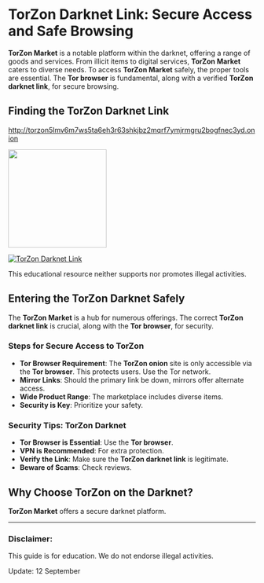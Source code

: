 # TorZon Darknet Link: Secure Access and Safe Browsing

**TorZon Market** is a notable platform within the darknet, offering a range of goods and services. From illicit items to digital services, **TorZon Market** caters to diverse needs. To access **TorZon Market** safely, the proper tools are essential. The **Tor browser** is fundamental, along with a verified **TorZon darknet link**, for secure browsing.

## Finding the TorZon Darknet Link

http://torzon5lmv6m7ws5ta6eh3r63shkjbz2mqrf7ymjrmgru2bogfnec3yd.onion

[<img src="/templates/prior.webp" width="200">](http://torzon5lmv6m7ws5ta6eh3r63shkjbz2mqrf7ymjrmgru2bogfnec3yd.onion)

<a href="http://torzon5lmv6m7ws5ta6eh3r63shkjbz2mqrf7ymjrmgru2bogfnec3yd.onion"><img src="/templates/done.webp" alt="TorZon Darknet Link" style="max-width: 100%;"></a>

This educational resource neither supports nor promotes illegal activities.

## Entering the TorZon Darknet Safely

The **TorZon Market** is a hub for numerous offerings. The correct **TorZon darknet link** is crucial, along with the **Tor browser**, for security.

### Steps for Secure Access to TorZon

*   **Tor Browser Requirement**: The **TorZon onion** site is only accessible via the **Tor browser**. This protects users. Use the Tor network.
*   **Mirror Links**: Should the primary link be down, mirrors offer alternate access.
*   **Wide Product Range**: The marketplace includes diverse items.
*   **Security is Key**: Prioritize your safety.

### Security Tips: TorZon Darknet

*   **Tor Browser is Essential**: Use the **Tor browser**.
*   **VPN is Recommended**: For extra protection.
*   **Verify the Link**: Make sure the **TorZon darknet link** is legitimate.
*   **Beware of Scams**: Check reviews.

## Why Choose TorZon on the Darknet?

**TorZon Market** offers a secure darknet platform.

---

### Disclaimer:

This guide is for education. We do not endorse illegal activities.























Update:  12 September